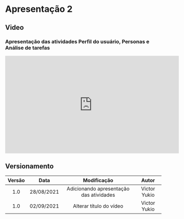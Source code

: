 # Apresentação 2

## Video

### Apresentação das atividades Perfil do usuário, Personas e Análise de tarefas

<iframe width="560" height="315" src="https://www.youtube.com/embed/DfHkNLWner4" title="YouTube video player" frameborder="0" allow="accelerometer; autoplay; clipboard-write; encrypted-media; gyroscope; picture-in-picture" allowfullscreen></iframe>

## Versionamento

| Versão | Data | Modificação | Autor |
| :--: | :--: | :--: | :--: |
| 1.0 | 28/08/2021 | Adicionando apresentação das atividades | Victor Yukio |
| 1.0 | 02/09/2021 | Alterar título do vídeo | Victor Yukio |
